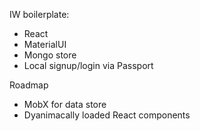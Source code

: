 IW boilerplate:
- React
- MaterialUI
- Mongo store
- Local signup/login via Passport

Roadmap
- MobX for data store
- Dyanimacally loaded React components


